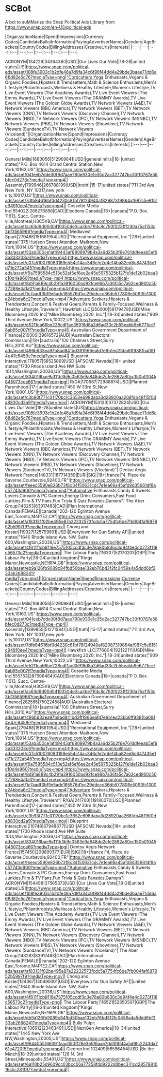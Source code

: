 # SCBot

A bot to suMMarize the Snap Political Ads Library from https://www.snap.com/en-US/political-ads 

|OrganizationName|Spend|Impressions|Currency Codes|CandidateBallotInformation|PayingAdvertiserNames|Genders|AgeBrackets|CountryCodes|BillingAddresses|CreativeUrls|Interests|
|:---|---:|---:|:---|:---|:---|:---|:---|:---|:---|:---|

ACRONYM|134229|34364360|USD||Our Lives Our Vote||18-28|united states|US|https://www.snap.com/political-ads/asset/108fe3903c1b2dfe48a7d9fa34c6f98f44dd4a29bde3baae71dd6a68d82e5c76?mediaType=png|"Cordcutters,Yoga Enthusiasts,Vegans & Organic Foodies,Hipsters & Trendsetters,Math & Science Enthusiasts,Men's Lifestyle,Philanthropists,Wellness & Healthy Lifestyle,Women's Lifestyle,TV Live Event Viewers (The Academy Awards),TV Live Event Viewers (The Emmy Awards),TV Live Event Viewers (The GRAMMY Awards),TV Live Event Viewers (The Golden Globe Awards),TV Network Viewers (A&E),TV Network Viewers (BBC America),TV Network Viewers (BET),TV Network Viewers (CNN),TV Network Viewers (Discovery Channel),TV Network Viewers (HBO),TV Network Viewers (IFC),TV Network Viewers (MSNBC),TV Network Viewers (PBS),TV Network Viewers (Showtime),TV Network Viewers (SundanceTV),TV Network Viewers (Viceland)"||OrganizationName|Spend|Impressions|Currency Codes|CandidateBallotInformation|PayingAdvertiserNames|Genders|AgeBrackets|CountryCodes|BillingAddresses|CreativeUrls|Interests|
|:---|---:|---:|:---|:---|:---|:---|:---|:---|:---|:---|

General Mills|1683056|512909841|USD||general mills||18-|united states|"P.O. Box 4614 Grand Central Station,New York,10163,US"|https://www.snap.com/political-ads/asset/041eeb7dde00f8d7aae790e930e1e35d2ac327747bc30ff0787e58bfec0d273c?mediaType=mp4||
Assembly|799946|266788199|USD||truth||15-17|united states|"711 3rd Ave, New York, NY 10017,new york city,10017,US"|https://www.snap.com/political-ads/asset/7dfb84616bf0d4230c81bf78f24940af82987319864af987c5e8151c94910ee4?mediaType=mp4||
Cossette Media Inc|554022|286276858|CAD||Elections Canada||18+|canada|"P.O. Box. 11613, Succ. Centre-ville,Montreal,H3C5V9,CA"|https://www.snap.com/political-ads/asset/ac63d9d00d04103504e3ca3be71fdc8c793f023fff230a75a1153c3bf3565966?mediaType=mp4||
Mediavest Spark|279488|151681954|USD||"Recreational Equipment, Inc."||18+|united states|"375 Hudson Street     Attention: Mailroom,New York,10014,US"|https://www.snap.com/political-ads/asset/53ab300ce1af49443af6809979b4a3a6d25b2f6e761ddfeeab5ef93a333203c6?mediaType=mp4;https://www.snap.com/political-ads/asset/c07a510076083189eb54c14ac346cfe2d4e14ba82ed8c847435e1d71e272a545?mediaType=mp4;https://www.snap.com/political-ads/asset/f9a7585584c513e52af5ef6ee2a45e5975325b127fe1de12b02baa3c10d4e960?mediaType=mp4;https://www.snap.com/political-ads/asset/8d91a889c4b291a3916050ad92fce96b7a36fa5c7a62ced900c5027268e4a1a0?mediaType=mp4;https://www.snap.com/political-ads/asset/1c7aadf3bf9e5adc165576d1cc29ddccc36db577806e5093fc1300a24bbda6c2?mediaType=mp4|"Adventure Seekers,Hipsters & Trendsetters,Concert & Festival Goers,Parents & Family-Focused,Wellness & Healthy Lifestyle,Travelers"|
Hawkfish LLC|250000|59179478|USD|Mike Bloomberg 2020 Inc|"Mike Bloomberg 2020, Inc."||18-34|united states|"909 Third Avenue,New York,10022,US"|https://www.snap.com/political-ads/asset/e5211ca66be228cdf1ac35916d8a2d6ad33c2b55eabb9e6771ec78ab95c007ff?mediaType=mp4||
Australian Government Department of Finance|210000|39616572|AUD||Australian Electoral Commission||18+|australia|"100 Chalmers Street,Surry Hills,2010,AU"|https://www.snap.com/political-ads/asset/496b633ea97b8ad841bd3ff1966eafd7e9b1ed23bb6ff9381ba0914e47c6459e?mediaType=mp4||
Blueprint Interactive|178057|58525869|USD||AFSCME Nevada||18+|united states|"1730 Rhode Island Ave NW Suite 1014,Washington,20036,US"|https://www.snap.com/political-ads/asset/834016bae9a111b3b9c0563e9a848dd2cfe2862a80cc150b01045845073cca66?mediaType=jpg||
R/GA|170687|72988874|USD||Planned Parenthood||17-|united states|"450 W 33rd St,New York,10001,US"|https://www.snap.com/political-ads/asset/c3b93f771c01170bc1c3652e698daba3d28920aa268fdb48f15f0da8830cd2a9?mediaType=mov||
ACRONYM|153123|37372824|USD||Our Lives Our Vote||18-28|united states|US|https://www.snap.com/political-ads/asset/108fe3903c1b2dfe48a7d9fa34c6f98f44dd4a29bde3baae71dd6a68d82e5c76?mediaType=png|"Cordcutters,Yoga Enthusiasts,Vegans & Organic Foodies,Hipsters & Trendsetters,Math & Science Enthusiasts,Men's Lifestyle,Philanthropists,Wellness & Healthy Lifestyle,Women's Lifestyle,TV Live Event Viewers (The Academy Awards),TV Live Event Viewers (The Emmy Awards),TV Live Event Viewers (The GRAMMY Awards),TV Live Event Viewers (The Golden Globe Awards),TV Network Viewers (A&E),TV Network Viewers (BBC America),TV Network Viewers (BET),TV Network Viewers (CNN),TV Network Viewers (Discovery Channel),TV Network Viewers (HBO),TV Network Viewers (IFC),TV Network Viewers (MSNBC),TV Network Viewers (PBS),TV Network Viewers (Showtime),TV Network Viewers (SundanceTV),TV Network Viewers (Viceland)"|
Dentsu Aegis Network France|148331|187714359|EUR||SIG||18+|france|"4, Place de Saverne,Courbevoie,92400,FR"|https://www.snap.com/political-ads/asset/feeec5590e826b73f8c34f50631cdc7e1ea66a45afd9d35661df8ac57743d900?mediaType=mp4|"Automotive Enthusiasts,Candy & Sweets Lovers,Console & PC Gamers,Energy Drink Consumers,Fast Food Junkies,Film & TV Fans,Fun Trivia & Quiz Fanatics,Gamers"|
The Aber Group|143263|83917483|CAD||Plan International Canada|FEMALE||canada|"202-120 Eglinton Avenue East,Toronto,M4P1E2,CA"|https://www.snap.com/political-ads/asset/af83131f02be495e87a22232573fcdc5a7754fc6de7fb004faf687952b5997f9?mediaType=mov||
Chong and Koster|119327|125799801|USD||Everytown for Gun Safety AF|||united states|"1640 Rhode Island Ave. NW, Suite 600,Washington,20036,US"|https://www.snap.com/political-ads/asset/4f611f1cb8f16e7575105ccdf3c3e78a80b836c3d94f4e4c0273f118c56573c2?mediaType=png||
The Labour Party|116337|52170203|GBP||The Labour Party||18-24|united kingdom|"Kings Manor,Newcastle,NE16PA,GB"|https://www.snap.com/political-ads/asset/eb9a126fb9089c84fbd50bae132eb76bd3f2fc0459a4a5ddd6bf233ab2688241?mediaType=mp4|||OrganizationName|Spend|Impressions|Currency Codes|CandidateBallotInformation|PayingAdvertiserNames|Genders|AgeBrackets|CountryCodes|BillingAddresses|CreativeUrls|Interests|
|:---|---:|---:|:---|:---|:---|:---|:---|:---|:---|:---|

General Mills|1683056|512909841|USD||general mills||18-|united states|"P.O. Box 4614 Grand Central Station,New York,10163,US"|https://www.snap.com/political-ads/asset/041eeb7dde00f8d7aae790e930e1e35d2ac327747bc30ff0787e58bfec0d273c?mediaType=mp4||
Assembly|1399855|512715841|USD||truth||15-17|united states|"711 3rd Ave, New York, NY 10017,new york city,10017,US"|https://www.snap.com/political-ads/asset/7dfb84616bf0d4230c81bf78f24940af82987319864af987c5e8151c94910ee4?mediaType=mp4||
Hawkfish LLC|776804|192122111|USD|Mike Bloomberg 2020 Inc|"Mike Bloomberg 2020, Inc."||18-34|united states|"909 Third Avenue,New York,10022,US"|https://www.snap.com/political-ads/asset/e5211ca66be228cdf1ac35916d8a2d6ad33c2b55eabb9e6771ec78ab95c007ff?mediaType=mp4||
Cossette Media Inc|555753|287596464|CAD||Elections Canada||18+|canada|"P.O. Box. 11613, Succ. Centre-ville,Montreal,H3C5V9,CA"|https://www.snap.com/political-ads/asset/ac63d9d00d04103504e3ca3be71fdc8c793f023fff230a75a1153c3bf3565966?mediaType=mp4||
Australian Government Department of Finance|282585|75022458|AUD||Australian Electoral Commission||18+|australia|"100 Chalmers Street,Surry Hills,2010,AU"|https://www.snap.com/political-ads/asset/496b633ea97b8ad841bd3ff1966eafd7e9b1ed23bb6ff9381ba0914e47c6459e?mediaType=mp4||
Mediavest Spark|279488|151681954|USD||"Recreational Equipment, Inc."||18+|united states|"375 Hudson Street     Attention: Mailroom,New York,10014,US"|https://www.snap.com/political-ads/asset/53ab300ce1af49443af6809979b4a3a6d25b2f6e761ddfeeab5ef93a333203c6?mediaType=mp4;https://www.snap.com/political-ads/asset/c07a510076083189eb54c14ac346cfe2d4e14ba82ed8c847435e1d71e272a545?mediaType=mp4;https://www.snap.com/political-ads/asset/f9a7585584c513e52af5ef6ee2a45e5975325b127fe1de12b02baa3c10d4e960?mediaType=mp4;https://www.snap.com/political-ads/asset/8d91a889c4b291a3916050ad92fce96b7a36fa5c7a62ced900c5027268e4a1a0?mediaType=mp4;https://www.snap.com/political-ads/asset/1c7aadf3bf9e5adc165576d1cc29ddccc36db577806e5093fc1300a24bbda6c2?mediaType=mp4|"Adventure Seekers,Hipsters & Trendsetters,Concert & Festival Goers,Parents & Family-Focused,Wellness & Healthy Lifestyle,Travelers"|
R/GA|241700|119180070|USD||Planned Parenthood||17-|united states|"450 W 33rd St,New York,10001,US"|https://www.snap.com/political-ads/asset/c3b93f771c01170bc1c3652e698daba3d28920aa268fdb48f15f0da8830cd2a9?mediaType=mov||
Blueprint Interactive|210748|67948677|USD||AFSCME Nevada||18+|united states|"1730 Rhode Island Ave NW Suite 1014,Washington,20036,US"|https://www.snap.com/political-ads/asset/834016bae9a111b3b9c0563e9a848dd2cfe2862a80cc150b01045845073cca66?mediaType=jpg||
Dentsu Aegis Network France|157450|209899377|EUR||SIG||18+|france|"4, Place de Saverne,Courbevoie,92400,FR"|https://www.snap.com/political-ads/asset/feeec5590e826b73f8c34f50631cdc7e1ea66a45afd9d35661df8ac57743d900?mediaType=mp4|"Automotive Enthusiasts,Candy & Sweets Lovers,Console & PC Gamers,Energy Drink Consumers,Fast Food Junkies,Film & TV Fans,Fun Trivia & Quiz Fanatics,Gamers"|
ACRONYM|154498|37565373|USD||Our Lives Our Vote||18-28|united states|US|https://www.snap.com/political-ads/asset/108fe3903c1b2dfe48a7d9fa34c6f98f44dd4a29bde3baae71dd6a68d82e5c76?mediaType=png|"Cordcutters,Yoga Enthusiasts,Vegans & Organic Foodies,Hipsters & Trendsetters,Math & Science Enthusiasts,Men's Lifestyle,Philanthropists,Wellness & Healthy Lifestyle,Women's Lifestyle,TV Live Event Viewers (The Academy Awards),TV Live Event Viewers (The Emmy Awards),TV Live Event Viewers (The GRAMMY Awards),TV Live Event Viewers (The Golden Globe Awards),TV Network Viewers (A&E),TV Network Viewers (BBC America),TV Network Viewers (BET),TV Network Viewers (CNN),TV Network Viewers (Discovery Channel),TV Network Viewers (HBO),TV Network Viewers (IFC),TV Network Viewers (MSNBC),TV Network Viewers (PBS),TV Network Viewers (Showtime),TV Network Viewers (SundanceTV),TV Network Viewers (Viceland)"|
The Aber Group|143263|83917483|CAD||Plan International Canada|FEMALE||canada|"202-120 Eglinton Avenue East,Toronto,M4P1E2,CA"|https://www.snap.com/political-ads/asset/af83131f02be495e87a22232573fcdc5a7754fc6de7fb004faf687952b5997f9?mediaType=mov||
Chong and Koster|124367|130495001|USD||Everytown for Gun Safety AF|||united states|"1640 Rhode Island Ave. NW, Suite 600,Washington,20036,US"|https://www.snap.com/political-ads/asset/4f611f1cb8f16e7575105ccdf3c3e78a80b836c3d94f4e4c0273f118c56573c2?mediaType=png||
The Labour Party|116521|52350507|GBP||The Labour Party||18-24|united kingdom|"Kings Manor,Newcastle,NE16PA,GB"|https://www.snap.com/political-ads/asset/eb9a126fb9089c84fbd50bae132eb76bd3f2fc0459a4a5ddd6bf233ab2688241?mediaType=mp4||
Bully Pulpit Interactive|106612|23463491|USD||NextGen America||18-34|united states|"1445 New York Ave NW,Washington,20005,US"|https://www.snap.com/political-ads/asset/9944055166091faac050ff26e3e5f6aae70d3f85f4a5d9fc2243da761e4720f5?mediaType=mp4||
Ciceron Inc|102409|56596454|USD||Be the Match||18-39|united states|"126 N. 3rd Street,Minneapolis,55401,US"|https://www.snap.com/political-ads/asset/6a110b25d9609cc03bcc06a77258fdd9222d0bec341cd2857981016c5c281f97?mediaType=mp4||